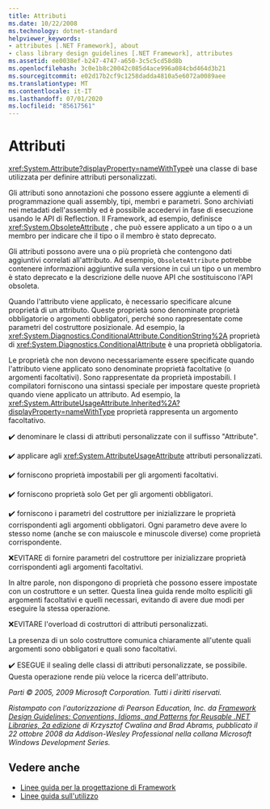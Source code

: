 ```yaml
---
title: Attributi
ms.date: 10/22/2008
ms.technology: dotnet-standard
helpviewer_keywords:
- attributes [.NET Framework], about
- class library design guidelines [.NET Framework], attributes
ms.assetid: ee0038ef-b247-4747-a650-3c5c5cd58d8b
ms.openlocfilehash: 3c0e1b8c20042c085d4ace996a084cbd464d3b21
ms.sourcegitcommit: e02d17b2cf9c1258dadda4810a5e6072a0089aee
ms.translationtype: MT
ms.contentlocale: it-IT
ms.lasthandoff: 07/01/2020
ms.locfileid: "85617561"
---
```

# <a name="attributes"></a>Attributi
<xref:System.Attribute?displayProperty=nameWithType>è una classe di base utilizzata per definire attributi personalizzati.

 Gli attributi sono annotazioni che possono essere aggiunte a elementi di programmazione quali assembly, tipi, membri e parametri. Sono archiviati nei metadati dell'assembly ed è possibile accedervi in fase di esecuzione usando le API di Reflection. Il Framework, ad esempio, definisce <xref:System.ObsoleteAttribute> , che può essere applicato a un tipo o a un membro per indicare che il tipo o il membro è stato deprecato.

 Gli attributi possono avere una o più proprietà che contengono dati aggiuntivi correlati all'attributo. Ad esempio, `ObsoleteAttribute` potrebbe contenere informazioni aggiuntive sulla versione in cui un tipo o un membro è stato deprecato e la descrizione delle nuove API che sostituiscono l'API obsoleta.

 Quando l'attributo viene applicato, è necessario specificare alcune proprietà di un attributo. Queste proprietà sono denominate proprietà obbligatorie o argomenti obbligatori, perché sono rappresentate come parametri del costruttore posizionale. Ad esempio, la <xref:System.Diagnostics.ConditionalAttribute.ConditionString%2A> proprietà di <xref:System.Diagnostics.ConditionalAttribute> è una proprietà obbligatoria.

 Le proprietà che non devono necessariamente essere specificate quando l'attributo viene applicato sono denominate proprietà facoltative (o argomenti facoltativi). Sono rappresentate da proprietà impostabili. I compilatori forniscono una sintassi speciale per impostare queste proprietà quando viene applicato un attributo. Ad esempio, la <xref:System.AttributeUsageAttribute.Inherited%2A?displayProperty=nameWithType> proprietà rappresenta un argomento facoltativo.

 ✔️ denominare le classi di attributi personalizzate con il suffisso "Attribute".

 ✔️ applicare agli <xref:System.AttributeUsageAttribute> attributi personalizzati.

 ✔️ forniscono proprietà impostabili per gli argomenti facoltativi.

 ✔️ forniscono proprietà solo Get per gli argomenti obbligatori.

 ✔️ forniscono i parametri del costruttore per inizializzare le proprietà corrispondenti agli argomenti obbligatori. Ogni parametro deve avere lo stesso nome (anche se con maiuscole e minuscole diverse) come proprietà corrispondente.

 ❌EVITARE di fornire parametri del costruttore per inizializzare proprietà corrispondenti agli argomenti facoltativi.

 In altre parole, non dispongono di proprietà che possono essere impostate con un costruttore e un setter. Questa linea guida rende molto espliciti gli argomenti facoltativi e quelli necessari, evitando di avere due modi per eseguire la stessa operazione.

 ❌EVITARE l'overload di costruttori di attributi personalizzati.

 La presenza di un solo costruttore comunica chiaramente all'utente quali argomenti sono obbligatori e quali sono facoltativi.

 ✔️ ESEGUE il sealing delle classi di attributi personalizzate, se possibile. Questa operazione rende più veloce la ricerca dell'attributo.

 *Parti &copy; 2005, 2009 Microsoft Corporation. Tutti i diritti riservati.*

 *Ristampato con l'autorizzazione di Pearson Education, Inc. da [Framework Design Guidelines: Conventions, Idioms, and Patterns for Reusable .NET Libraries, 2a edizione](https://www.informit.com/store/framework-design-guidelines-conventions-idioms-and-9780321545619) di Krzysztof Cwalina and Brad Abrams, pubblicato il 22 ottobre 2008 da Addison-Wesley Professional nella collana Microsoft Windows Development Series.*

## <a name="see-also"></a>Vedere anche

- [Linee guida per la progettazione di Framework](index.md)
- [Linee guida sull'utilizzo](usage-guidelines.md)
